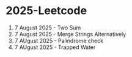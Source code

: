 # 2025-Leetcode
1. 7 August 2025 - Two Sum
2. 7 August 2025 - Merge Strings Alternatively
3. 7 AUgust 2025 - Palindrome check
3. 7 AUgust 2025 - Trapped Water